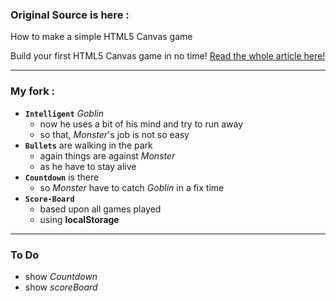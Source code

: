 <h3>Original Source is here :</h3>
How to make a simple HTML5 Canvas game

Build your first HTML5 Canvas game in no time! [Read the whole article here!](http://www.lostdecadegames.com/how-to-make-a-simple-html5-canvas-game/)
<hr>
<h3>My fork :</h3>

<ul>
  <li>
  <code><b>Intelligent</b></code> <i>Goblin</i>
  <ul>
    <li>now he uses a bit of his mind and try to run away</li>
    <li>so that, <i>Monster</i>'s job is not so easy</li>
  </ul>
  </li>

  <li>
  <code><b>Bullets</b></code> are walking in the park
  <ul>
    <li>again things are against <i>Monster</i></li>
    <li>as he have to stay alive</li>
  </ul>
  </li>
  
  <li>
      <code><b>Countdown</b></code> is there
  <ul>
    <li>so <i>Monster</i> have to catch <i>Goblin</i> in a fix time</li>
  </ul>
  </li>
  
  <li>
  <code><b>Score-Board</b></code>
  <ul>
    <li>based upon all games played</li>
    <li>using <b>localStorage</b></li>
  </ul>
  </li>
</ul>
<hr>
<h3>To Do</h3>
<ul>
  <li>show <i>Countdown</i></li>
  <li>show <i>scoreBoard</i></li>
</ul>
